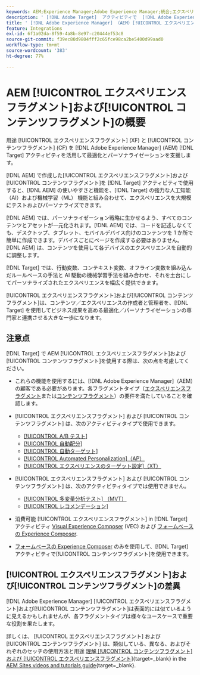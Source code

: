 ```yaml
---
keywords: AEM;Experience Manager;Adobe Experience Manager;統合;エクスペリエンスフラグメント;コンテンツフラグメント
description: ' [!DNL Adobe Target]  アクティビティで  [!DNL Adobe Experience Manager]  エクスペリエンスフラグメントおよびコンテンツフラグメントを使用する方法について説明します。'
title: ' [!DNL Adobe Experience Manager] （AEM）[!UICONTROL エクスペリエンスフラグメント]および[!UICONTROL コンテンツフラグメント]の使用方法?'
feature: Integrations
exl-id: 6f1a02da-8f59-4a8b-8e97-c20444ef53c8
source-git-commit: f39ec80d9804fff2c65fce98ca2be5400d99aad0
workflow-type: tm+mt
source-wordcount: '383'
ht-degree: 77%

---
```


# AEM [!UICONTROL エクスペリエンスフラグメント]および[!UICONTROL コンテンツフラグメント]の概要

用途 [!UICONTROL エクスペリエンスフラグメント] (XF) と [!UICONTROL コンテンツフラグメント] (CF) を [!DNL Adobe Experience Manager] (AEM) [!DNL Target] アクティビティを活用して最適化とパーソナライゼーションを支援します。

[!DNL AEM] で作成した[!UICONTROL エクスペリエンスフラグメント]および[!UICONTROL コンテンツフラグメント]を [!DNL Target] アクティビティで使用すると、[!DNL AEM] の使いやすさと機能を、[!DNL Target] の強力な人工知能（AI）および機械学習（ML） 機能と組み合わせて、エクスペリエンスを大規模にテストおよびパーソナライズできます。

[!DNL AEM] では、パーソナライゼーション戦略に生かせるよう、すべてのコンテンツとアセットが一元化されます。[!DNL AEM] では、コードを記述しなくても、デスクトップ、タブレット、モバイルデバイス向けのコンテンツを 1 か所で簡単に作成できます。デバイスごとにページを作成する必要はありません。[!DNL AEM] は、コンテンツを使用して各デバイスのエクスペリエンスを自動的に調整します。

[!DNL Target] では、行動変数、コンテキスト変数、オフライン変数を組み込んだルールベースの手法と AI 駆動の機械学習手法を組み合わせ、それを土台にしてパーソナライズされたエクスペリエンスを幅広く提供できます。

[!UICONTROL エクスペリエンスフラグメント]および[!UICONTROL コンテンツフラグメント]は、コンテンツ／エクスペリエンスの作成者と管理者を、[!DNL Target] を使用してビジネス成果を高める最適化／パーソナライゼーションの専門家と連携させる大きな一歩になります。

## 注意点

[!DNL Target] で AEM [!UICONTROL エクスペリエンスフラグメント]および[!UICONTROL コンテンツフラグメント]を使用する際は、次の点を考慮してください。
* これらの機能を使用するには、[!DNL Adobe Experience Manager]（AEM）の顧客である必要があります。各フラグメントタイプ（[エクスペリエンスフラグメント](/help/main/c-integrating-target-with-mac/aem/experience-fragments-aem.md#requirements)または[コンテンツフラグメント](/help/main/c-integrating-target-with-mac/aem/content-fragments-aem.md#requirements)）の要件を満たしていることを確認します。
* [!UICONTROL エクスペリエンスフラグメント] および [!UICONTROL コンテンツフラグメント] は、次のアクティビティタイプで使用できます。

   * [[!UICONTROL A/B テスト]](/help/main/c-activities/t-test-ab/test-ab.md)
   * [[!UICONTROL 自動配分]](/help/main/c-activities/automated-traffic-allocation/automated-traffic-allocation.md)
   * [[!UICONTROL 自動ターゲット]](/help/main/c-activities/auto-target/auto-target-to-optimize.md)
   * [[!UICONTROL Automated Personalization]（AP）](/help/main/c-activities/t-automated-personalization/automated-personalization.md)
   * [[!UICONTROL エクスペリエンスのターゲット設定]（XT）](/help/main/c-activities/t-experience-target/experience-target.md)

* [!UICONTROL エクスペリエンスフラグメント] および [!UICONTROL コンテンツフラグメント] は、次のアクティビティタイプでは使用できません。

   * [[!UICONTROL 多変量分析テスト] （MVT）](/help/main/c-activities/c-multivariate-testing/multivariate-testing.md)
   * [[!UICONTROL レコメンデーション]](/help/main/c-recommendations/recommendations.md)

* 消費可能 [!UICONTROL エクスペリエンスフラグメント] in [!DNL Target] アクティビティ [Visual Experience Composer](/help/main/c-experiences/c-visual-experience-composer/visual-experience-composer.md) (VEC) および [フォームベースの Experience Composer](/help/main/c-experiences/form-experience-composer.md).
* [フォームベースの Experience Composer](/help/main/c-experiences/form-experience-composer.md) のみを使用して、[!DNL Target] アクティビティで[!UICONTROL コンテンツフラグメント]を使用できます。

## [!UICONTROL エクスペリエンスフラグメント]および[!UICONTROL コンテンツフラグメント]の差異

[!DNL Adobe Experience Manager] [!UICONTROL エクスペリエンスフラグメント]および[!UICONTROL コンテンツフラグメント]は表面的には似ているように見えるかもしれませんが、各フラグメントタイプは様々なユースケースで重要な役割を果たします。

詳しくは、 [!UICONTROL エクスペリエンスフラグメント] および [!UICONTROL コンテンツフラグメント] は、類似している、異なる、およびそれぞれのセッチの使用方法と用途 [理解 [!UICONTROL コンテンツフラグメント] および [!UICONTROL エクスペリエンスフラグメント]](https://experienceleague.adobe.com/docs/experience-manager-learn/sites/content-fragments/understand-content-fragments-and-experience-fragments.html?lang=ja){target=_blank} in the [AEM Sites videos and tutorials guide](https://experienceleague.adobe.com/docs/experience-manager-learn/sites/overview.html?lang=ja){target=_blank}.
